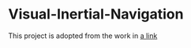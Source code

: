 # Visual-Inertial-Navigation

This project is adopted from the work in [a link](https://github.com/user/repo/blob/branch/other_file.md)
